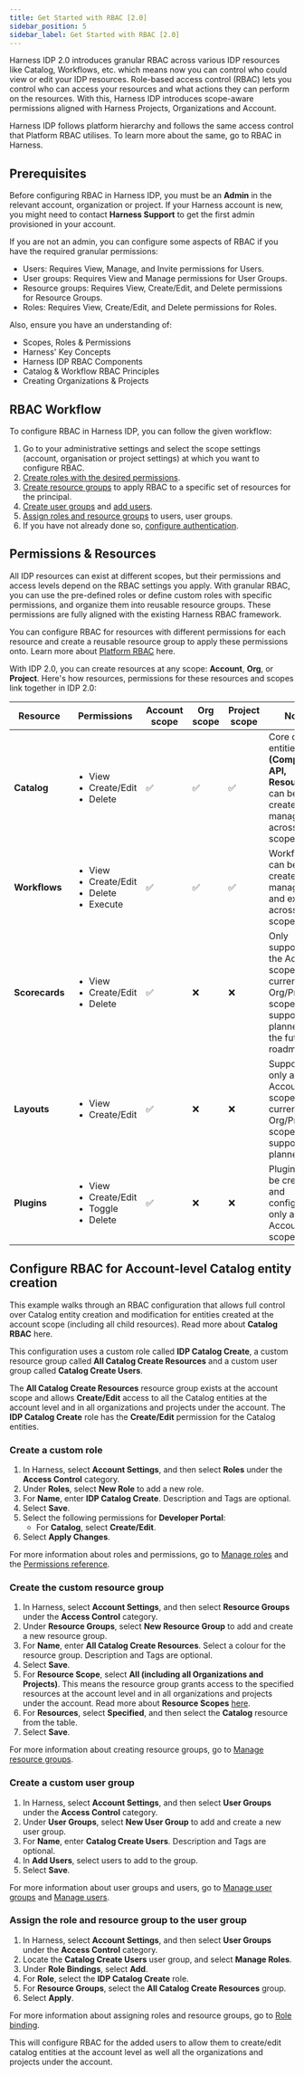 ```yaml
---
title: Get Started with RBAC [2.0]
sidebar_position: 5
sidebar_label: Get Started with RBAC [2.0]
---
```


Harness IDP 2.0 introduces granular RBAC across various IDP resources like Catalog, Workflows, etc. which means now you can control who could view or edit your IDP resources. Role-based access control (RBAC) lets you control who can access your resources and what actions they can perform on the resources. With this, Harness IDP introduces scope-aware permissions aligned with Harness Projects, Organizations and Account.

Harness IDP follows platform hierarchy and follows the same access control that Platform RBAC utilises. To learn more about the same, go to RBAC in Harness. 

## Prerequisites
Before configuring RBAC in Harness IDP, you must be an **Admin** in the relevant account, organization or project. If your Harness account is new, you might need to contact **Harness Support** to get the first admin provisioned in your account.

If you are not an admin, you can configure some aspects of RBAC if you have the required granular permissions:
- Users: Requires View, Manage, and Invite permissions for Users.
- User groups: Requires View and Manage permissions for User Groups.
- Resource groups: Requires View, Create/Edit, and Delete permissions for Resource Groups.
- Roles: Requires View, Create/Edit, and Delete permissions for Roles.

Also, ensure you have an understanding of: 
- Scopes, Roles & Permissions
- Harness' Key Concepts
- Harness IDP RBAC Components
- Catalog & Workflow RBAC Principles
- Creating Organizations & Projects

## RBAC Workflow
To configure RBAC in Harness IDP, you can follow the given workflow:  
1. Go to your administrative settings and select the scope settings (account, organisation or project settings) at which you want to configure RBAC.
2. [Create roles with the desired permissions](https://developer.harness.io/docs/platform/role-based-access-control/add-manage-roles).
3. [Create resource groups](https://developer.harness.io/docs/platform/role-based-access-control/add-resource-groups) to apply RBAC to a specific set of resources for the principal. 
4. [Create user groups](https://developer.harness.io/docs/platform/role-based-access-control/add-user-groups) and [add users](https://developer.harness.io/docs/platform/role-based-access-control/add-users). 
5. [Assign roles and resource groups](https://developer.harness.io/docs/platform/role-based-access-control/rbac-in-harness#role-binding) to users, user groups.
6. If you have not already done so, [configure authentication](https://developer.harness.io/docs/platform/authentication/authentication-overview). 


## Permissions & Resources
All IDP resources can exist at different scopes, but their permissions and access levels depend on the RBAC settings you apply. With granular RBAC, you can use the pre-defined roles or define custom roles with specific permissions, and organize them into reusable resource groups. These permissions are fully aligned with the existing Harness RBAC framework.

You can configure RBAC for resources with different permissions for each resource and create a reusable resource group to apply these permissions onto. Learn more about [Platform RBAC](https://developer.harness.io/docs/platform/role-based-access-control/rbac-in-harness/) here. 


With IDP 2.0, you can create resources at any scope: **Account**, **Org**, or **Project**. Here's how resources, permissions for these resources and scopes link together in IDP 2.0:

| **Resource**   | **Permissions** | **Account scope** | **Org scope** | **Project scope** | **Notes**  |
| -------------- | ---------------- | ----------------- | ------------- | ----------------- | ---------------------------------------------------------------------------------------------------------- |
| **Catalog**    |<ul><li>View</li><li>Create/Edit</li><li>Delete</li></ul> | ✅                 | ✅             | ✅                 | Core catalog entities **(Component, API, Resource)** can be created and managed across all scopes.         |
| **Workflows**  |<ul><li>View</li><li>Create/Edit</li><li>Delete</li><li>Execute</li></ul> | ✅                 | ✅             | ✅                 | Workflows can be created, managed, and executed across all scopes.                                         |
| **Scorecards** |<ul><li>View</li><li>Create/Edit</li><li>Delete</li></ul> | ✅                 | ❌             | ❌                 | Only supported at the Account scope currently. Org/Project scope support is planned in the future roadmap. |
| **Layouts**    |<ul><li>View</li><li>Create/Edit</li></ul> | ✅                 | ❌             | ❌                 | Supported only at the Account scope currently. Org/Project scope support is planned.                       |
| **Plugins**    |<ul><li>View</li><li>Create/Edit</li><li>Toggle</li><li>Delete</li></ul> | ✅                 | ❌             | ❌                 | Plugins can be created and configured only at the Account scope.                                           |

## Configure RBAC for Account-level Catalog entity creation
This example walks through an RBAC configuration that allows full control over Catalog entity creation and modification for entities created at the account scope (including all child resources). Read more about **Catalog RBAC** here. 

This configuration uses a custom role called **IDP Catalog Create**, a custom resource group called **All Catalog Create Resources** and a custom user group called **Catalog Create Users**. 

The **All Catalog Create Resources** resource group exists at the account scope and allows **Create/Edit** access to all the Catalog entities at the account level and in all organizations and projects under the account. The **IDP Catalog Create** role has the **Create/Edit** permission for the Catalog entities. 

### Create a custom role
1. In Harness, select **Account Settings**, and then select **Roles** under the **Access Control** category.
2. Under **Roles**, select **New Role** to add a new role. 
3. For **Name**, enter **IDP Catalog Create**. Description and Tags are optional.
4. Select **Save**.
5. Select the following permissions for **Developer Portal**:
    - For **Catalog**, select **Create/Edit**. 
6. Select **Apply Changes**. 

For more information about roles and permissions, go to [Manage roles](https://developer.harness.io/docs/platform/role-based-access-control/add-manage-roles) and the [Permissions reference](https://developer.harness.io/docs/platform/role-based-access-control/permissions-reference/).

### Create the custom resource group
1. In Harness, select **Account Settings**, and then select **Resource Groups** under the **Access Control** category.
2. Under **Resource Groups**, select **New Resource Group** to add and create a new resource group. 
3. For **Name**, enter **All Catalog Create Resources**. Select a colour for the resource group. Description and Tags are optional.
4. Select **Save**. 
5. For **Resource Scope**, select **All (including all Organizations and Projects)**. This means the resource group grants access to the specified resources at the account level and in all organizations and projects under the account. Read more about **Resource Scopes** [here](https://developer.harness.io/docs/platform/role-based-access-control/add-resource-groups/#scopes-and-refinement). 
6. For **Resources**, select **Specified**, and then select the **Catalog** resource from the table. 
7. Select **Save**.

For more information about creating resource groups, go to [Manage resource groups](https://developer.harness.io/docs/platform/role-based-access-control/add-resource-groups).

### Create a custom user group
1. In Harness, select **Account Settings**, and then select **User Groups** under the **Access Control** category.
2. Under **User Groups**, select **New User Group** to add and create a new user group. 
3. For **Name**, enter **Catalog Create Users**. Description and Tags are optional.
4. In **Add Users**, select users to add to the group.
5. Select **Save**.

For more information about user groups and users, go to [Manage user groups](https://developer.harness.io/docs/platform/role-based-access-control/add-user-groups) and [Manage users](https://developer.harness.io/docs/platform/role-based-access-control/add-users).

### Assign the role and resource group to the user group
1. In Harness, select **Account Settings**, and then select **User Groups** under the **Access Control** category.
2. Locate the **Catalog Create Users** user group, and select **Manage Roles**.
3. Under **Role Bindings**, select **Add**.
4. For **Role**, select the **IDP Catalog Create** role.
5. For **Resource Groups**, select the **All Catalog Create Resources** group.
6. Select **Apply**.

For more information about assigning roles and resource groups, go to [Role binding](https://developer.harness.io/docs/platform/role-based-access-control/rbac-in-harness/#role-binding).

This will configure RBAC for the added users to allow them to create/edit catalog entities at the account level as well all the organizations and projects under the account. 
